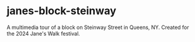 # janes-block-steinway
A multimedia tour of a block on Steinway Street in Queens, NY. Created for the 2024 Jane's Walk festival.
